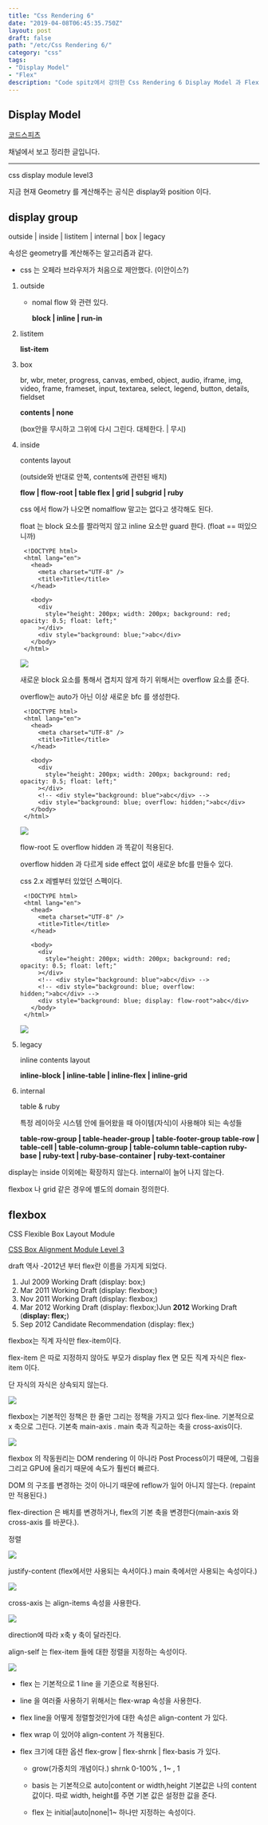 ```yaml
---
title: "Css Rendering 6"
date: "2019-04-08T06:45:35.750Z"
layout: post
draft: false
path: "/etc/Css Rendering 6/"
category: "css"
tags:
- "Display Model"
- "Flex"
description: "Code spitz에서 강의한 Css Rendering 6 Display Model 과 Flex box에 대해 알게되었습니다."
---
```


## Display Model
[코드스피츠](https://www.youtube.com/channel/UCKXBpFPbho1tp-Ntlfc25kA)

채널에서 보고 정리한 글입니다.

---

css display module level3

지금 현재 Geometry 를 계산해주는 공식은 display와 position 이다.

## display group

outside | inside | listitem | internal | box | legacy

속성은 geometry를 계산해주는 알고리즘과 같다.

- css 는 오페라 브라우저가 처음으로 제안했다. (이안이스?)

1. outside 
    - nomal flow 와 관련 있다.

        **block | inline | run-in**

2. listitem

    **list-item**

3. box

    br, wbr, meter, progress, canvas, embed, object, audio, iframe, img, video,
    frame, frameset, input, textarea, select, legend, button, details, fieldset

    **contents | none** 

    (box안을 무시하고 그위에 다시 그린다. 대체한다. | 무시)

4. inside

    contents layout 

    (outside와 반대로 안쪽, contents에 관련된 배치)

    **flow | flow-root | table
    flex | grid | subgrid | ruby**

    css 에서 flow가 나오면 nomalflow 말고는 없다고 생각해도 된다.

    float 는 block 요소를 짤라먹지 않고 inline 요소만 guard 한다. (float == 떠있으니까)

        <!DOCTYPE html>
        <html lang="en">
          <head>
            <meta charset="UTF-8" />
            <title>Title</title>
          </head>
        
          <body>
            <div
              style="height: 200px; width: 200px; background: red; opacity: 0.5; float: left;"
            ></div>
            <div style="background: blue;">abc</div>
          </body>
        </html>

    ![](Untitled-dae04767-fc38-40bf-8972-2553e2736de0.png)

    새로운 block 요소를 통해서 겹치지 않게 하기 위해서는 overflow 요소를 준다. 

    overflow는 auto가 아닌 이상 새로운 bfc 를 생성한다.

        <!DOCTYPE html>
        <html lang="en">
          <head>
            <meta charset="UTF-8" />
            <title>Title</title>
          </head>
        
          <body>
            <div
              style="height: 200px; width: 200px; background: red; opacity: 0.5; float: left;"
            ></div>
            <!-- <div style="background: blue">abc</div> -->
            <div style="background: blue; overflow: hidden;">abc</div>
          </body>
        </html>

    ![](Untitled-f8d217e9-7cdc-4a9d-8c92-d8818b90c8cd.png)

    flow-root 도  overflow hidden 과 똑같이 적용된다.

    overflow hidden 과 다르게 side effect 없이 새로운 bfc를 만들수 있다. 

    css 2.x 레벨부터 있었던 스펙이다. 

        <!DOCTYPE html>
        <html lang="en">
          <head>
            <meta charset="UTF-8" />
            <title>Title</title>
          </head>
        
          <body>
            <div
              style="height: 200px; width: 200px; background: red; opacity: 0.5; float: left;"
            ></div>
            <!-- <div style="background: blue">abc</div> -->
            <!-- <div style="background: blue; overflow: hidden;">abc</div> -->
            <div style="background: blue; display: flow-root">abc</div>
          </body>
        </html>

    ![](Untitled-874b462b-67c4-40df-b973-57e6917046e3.png)

5. legacy

    inline contents layout

    **inline-block | inline-table | inline-flex | inline-grid**

6. internal

    table & ruby

    특정 레이아웃 시스템 안에 들어왔을 때 아이템(자식)이 사용해야 되는 속성들

    **table-row-group | table-header-group | table-footer-group
    table-row | table-cell | table-column-group | table-column
    table-caption
    ruby-base | ruby-text | ruby-base-container | ruby-text-container**

display는 inside 이외에는 확장하지 않는다. internal이 늘어 나지 않는다.

flexbox 나 grid 같은 경우에 별도의 domain 정의한다.

## flexbox

CSS Flexible Box Layout Module

[CSS Box Alignment Module Level 3](https://drafts.csswg.org/css-align/)

draft 역사 -2012년 부터 flex란 이름을 가지게 되었다.

1. Jul 2009 Working Draft (display: box;)
2. Mar 2011 Working Draft (display: flexbox;)
3. Nov 2011 Working Draft (display: flexbox;)
4. Mar 2012 Working Draft (display: flexbox;)Jun **2012** Working Draft (**display: flex;**)
5. Sep 2012 Candidate Recommendation (display: flex;)

flexbox는 직계 자식만 flex-item이다. 

flex-item 은 따로 지정하지 않아도 부모가 display flex 면 모든 직계 자식은 flex-item 이다. 

단 자식의 자식은 상속되지 않는다. 

![](Untitled-a36f109f-8951-4e96-ba16-81a8f180db45.png)

flexbox는 기본적인 정책은 한 줄만 그리는 정책을 가지고 있다 flex-line. 기본적으로 x 축으로 그린다. 기본축 main-axis . main 축과 직교하는 축을 cross-axis이다.

![](Untitled-277e7f85-2d47-4cc1-aa1b-9707467d2caf.png)

flexbox 의 작동원리는 DOM rendering 이 아니라 Post Process이기 때문에, 그림을 그리고 GPU에 올리기 때문에 속도가 훨씬더 빠르다. 

DOM 의 구조를 변경하는 것이 아니기 때문에 reflow가 일어 아니지 않는다. (repaint 만 적용된다.)

flex-direction 은  배치를 변경하거나, flex의 기본 축을 변경한다(main-axis 와 cross-axis 를 바꾼다.). 

정렬

![](Untitled-8f75ea70-95f6-4dd6-9305-288e1d8743da.png)

justify-content (flex에서만 사용되는 속서이다.) main 축에서만 사용되는 속성이다.) 

![](Untitled-90aadb73-cb9c-400d-9c36-ea452c689a57.png)

cross-axis 는 align-items 속성을 사용한다.

![](Untitled-8d6ec064-b605-4960-b99e-9e8ba2388fbe.png)

direction에 따라 x축 y 축이 달라진다.

align-self 는 flex-item 들에 대한 정렬을 지정하는 속성이다.

![](Untitled-59d22f96-47ae-4e40-aded-daf5fb3b5553.png)

* flex 는 기본적으로 1 line 을 기준으로 적용된다. 

* line 을 여러줄 사용하기 위해서는 flex-wrap 속성을 사용한다.

* flex line을 어떻게 정렬할것인가에 대한 속성은 align-content 가 있다.

* flex wrap 이 있어야 align-content 가 적용된다.



* flex 크기에 대한 옵션 flex-grow | flex-shrnk | flex-basis 가 있다.

  * grow(가중치의 개념이다.) shrnk 0-100% , 1~ , 1 

  * basis 는 기본적으로 auto|content or width,height 기본값은 나의 content 값이다. 따로 width, height를 주면 기본 값은 설정한 값을 준다.

  * flex 는 initial|auto|none|1~ 하나만  지정하는 속성이다.
